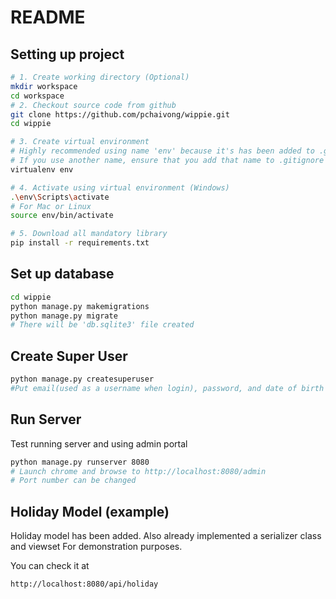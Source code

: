 README
==============

Setting up project
--------------

```bash
# 1. Create working directory (Optional)
mkdir workspace
cd workspace
# 2. Checkout source code from github
git clone https://github.com/pchaivong/wippie.git
cd wippie

# 3. Create virtual environment
# Highly recommended using name 'env' because it's has been added to .gitignore file already
# If you use another name, ensure that you add that name to .gitignore as well.
virtualenv env

# 4. Activate using virtual environment (Windows)
.\env\Scripts\activate
# For Mac or Linux
source env/bin/activate

# 5. Download all mandatory library
pip install -r requirements.txt
```

Set up database
--------------

```bash
cd wippie
python manage.py makemigrations
python manage.py migrate
# There will be 'db.sqlite3' file created
```


Create Super User
--------------

```bash
python manage.py createsuperuser
#Put email(used as a username when login), password, and date of birth
```

Run Server
--------------
Test running server and using admin portal

```bash
python manage.py runserver 8080
# Launch chrome and browse to http://localhost:8080/admin
# Port number can be changed
```

Holiday Model (example)
--------------
Holiday model has been added. Also already implemented a serializer class and viewset
For demonstration purposes.

You can check it at

```bash
http://localhost:8080/api/holiday
```








